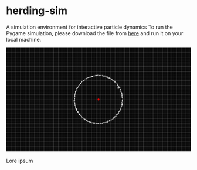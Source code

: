 # herding-sim
A simulation environment for interactive particle dynamics
To run the Pygame simulation, please download the file from [here](https://github.com/yago-mendoza/herding-sim/blob/main/boid_modeling.py) and run it on your local machine.

![repulsion_example](https://github.com/yago-mendoza/herding-sim/blob/main/ressources/repulsion_example.gif)

Lore ipsum
